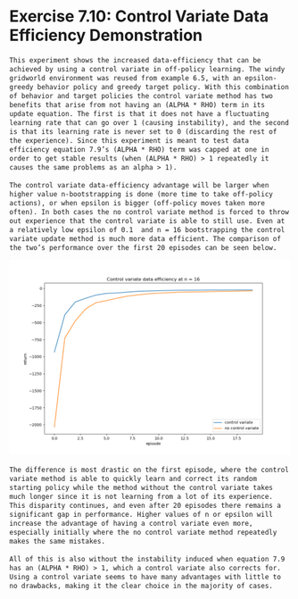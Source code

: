 # Exercise 7.10: Control Variate Data Efficiency Demonstration

	This experiment shows the increased data-efficiency that can be achieved by using a control variate in off-policy learning. The windy gridworld environment was reused from example 6.5, with an epsilon-greedy behavior policy and greedy target policy. With this combination of behavior and target policies the control variate method has two benefits that arise from not having an (ALPHA * RHO) term in its update equation. The first is that it does not have a fluctuating learning rate that can go over 1 (causing instability), and the second is that its learning rate is never set to 0 (discarding the rest of the experience). Since this experiment is meant to test data efficiency equation 7.9’s (ALPHA * RHO) term was capped at one in order to get stable results (when (ALPHA * RHO) > 1 repeatedly it causes the same problems as an alpha > 1).

	The control variate data-efficiency advantage will be larger when higher value n-bootstrapping is done (more time to take off-policy actions), or when epsilon is bigger (off-policy moves taken more often). In both cases the no control variate method is forced to throw out experience that the control variate is able to still use. Even at a relatively low epsilon of 0.1  and n = 16 bootstrapping the control variate update method is much more data efficient. The comparison of the two’s performance over the first 20 episodes can be seen below.

![Efficiency Comparison](efficiency.png)

	The difference is most drastic on the first episode, where the control variate method is able to quickly learn and correct its random starting policy while the method without the control variate takes much longer since it is not learning from a lot of its experience. This disparity continues, and even after 20 episodes there remains a significant gap in performance. Higher values of n or epsilon will increase the advantage of having a control variate even more, especially initially where the no control variate method repeatedly makes the same mistakes. 

	All of this is also without the instability induced when equation 7.9 has an (ALPHA * RHO) > 1, which a control variate also corrects for. Using a control variate seems to have many advantages with little to no drawbacks, making it the clear choice in the majority of cases.

